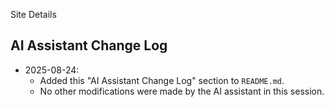 Site Details

## AI Assistant Change Log

- 2025-08-24:
  - Added this "AI Assistant Change Log" section to `README.md`.
  - No other modifications were made by the AI assistant in this session.
